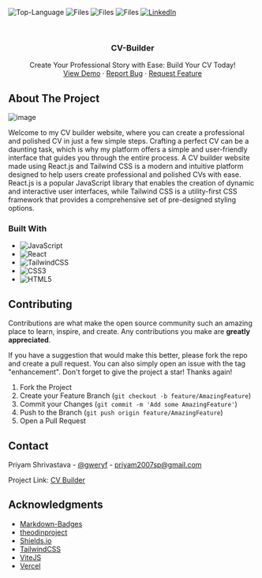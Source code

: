 ![Top-Language](https://img.shields.io/github/languages/top/gweryf/cv-builder)
![Files](https://img.shields.io/github/directory-file-count/gweryf/cv-builder)
![Files](https://img.shields.io/github/repo-size/gweryf/cv-builder)
![Files](https://img.shields.io/twitter/follow/gweryf?style=social)
[![LinkedIn](https://img.shields.io/badge/LinkedIn-Connect!-blue)](https://www.linkedin.com/in/shrivastavpriyam/)

<br />

  <h3 align="center">CV-Builder</h3>

  <p align="center">
    Create Your Professional Story with Ease: Build Your CV Today!
    <br />
    <a href="https://cv-builder-lac.vercel.app/">View Demo</a>
    ·
    <a href="https://github.com/gweryf/cv-builder/issues">Report Bug</a>
    ·
    <a href="https://github.com/gweryf/cv-builder/issues">Request Feature</a>
  </p>
</div>


<!-- ABOUT THE PROJECT -->
## About The Project

![image](https://user-images.githubusercontent.com/105338002/230756380-d1c91bdc-79df-4040-80cb-6963bf70baef.png)

Welcome to my CV builder website, where you can create a professional and polished CV in just a few simple steps. Crafting a perfect CV can be a daunting task, which is why my platform offers a simple and user-friendly interface that guides you through the entire process.
A CV builder website made using React.js and Tailwind CSS is a modern and intuitive platform designed to help users create professional and polished CVs with ease. React.js is a popular JavaScript library that enables the creation of dynamic and interactive user interfaces, while Tailwind CSS is a utility-first CSS framework that provides a comprehensive set of pre-designed styling options.

### Built With

* ![JavaScript](https://img.shields.io/badge/javascript-%23323330.svg?style=for-the-badge&logo=javascript&logoColor=%23F7DF1E)
* ![React](https://img.shields.io/badge/react-%2320232a.svg?style=for-the-badge&logo=react&logoColor=%2361DAFB)
* ![TailwindCSS](https://img.shields.io/badge/tailwindcss-%2338B2AC.svg?style=for-the-badge&logo=tailwind-css&logoColor=white)
* ![CSS3](https://img.shields.io/badge/css3-%231572B6.svg?style=for-the-badge&logo=css3&logoColor=white)
* ![HTML5](https://img.shields.io/badge/html5-%23E34F26.svg?style=for-the-badge&logo=html5&logoColor=white)


<!-- CONTRIBUTING -->
## Contributing

Contributions are what make the open source community such an amazing place to learn, inspire, and create. Any contributions you make are **greatly appreciated**.

If you have a suggestion that would make this better, please fork the repo and create a pull request. You can also simply open an issue with the tag "enhancement".
Don't forget to give the project a star! Thanks again!

1. Fork the Project
2. Create your Feature Branch (`git checkout -b feature/AmazingFeature`)
3. Commit your Changes (`git commit -m 'Add some AmazingFeature'`)
4. Push to the Branch (`git push origin feature/AmazingFeature`)
5. Open a Pull Request


<!-- CONTACT -->
## Contact

Priyam Shrivastava - [@gweryf](https://twitter.com/gweryf) - priyam2007sp@gmail.com

Project Link: [CV Builder](https://github.com/gweryf/cv-builder)

<!-- ACKNOWLEDGMENTS -->
## Acknowledgments

* [Markdown-Badges](https://github.com/Ileriayo/markdown-badges)
* [theodinproject](https://www.theodinproject.com/)
* [Shields.io](https://shields.io/)
* [TailwindCSS](https://tailwindcss.com/)
* [ViteJS](https://vitejs.dev/guide/)
* [Vercel](https://vercel.com/)

[linkedin-shield]: https://img.shields.io/badge/-LinkedIn-black.svg?style=for-the-badge&logo=linkedin&colorB=555
[linkedin-url]: https://linkedin.com/in/othneildrew
